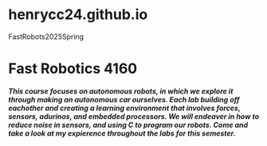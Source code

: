 # henrycc24.github.io
FastRobots2025Spring

# Fast Robotics 4160 
##### This course focuses on autonomous robots, in which we explore it through making an autonomous car ourselves. Each lab building off eachother and creating a learning environment that involves forces, sensors, adurinos, and embedded processors. We will endeaver in how to reduce noise in sensors, and using C to program our robots. Come and take a look at my expierence throughout the labs for this semester.

